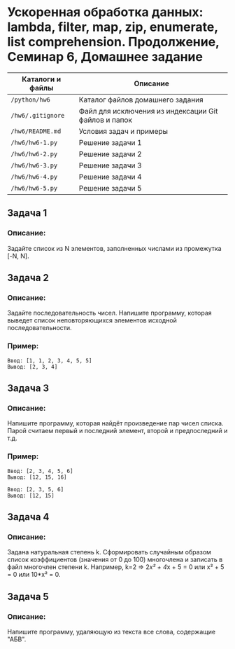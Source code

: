 # Ускоренная обработка данных: lambda, filter, map, zip, enumerate, list comprehension. Продолжение, Семинар 6, Домашнее задание

Каталоги и файлы  | Описание
------------------|-----------------------------------------------------
`/python/hw6`     | Каталог файлов домашнего задания
`/hw6/.gitignore` | Файл для исключения из индексации Git файлов и папок
`/hw6/README.md`  | Условия задач и примеры
`/hw6/hw6-1.py`   | Решение задачи 1
`/hw6/hw6-2.py`   | Решение задачи 2
`/hw6/hw6-3.py`   | Решение задачи 3
`/hw6/hw6-4.py`   | Решение задачи 4
`/hw6/hw6-5.py`   | Решение задачи 5

## Задача 1

### Описание:

Задайте список из N элементов, заполненных числами из промежутка [-N, N].

## Задача 2

### Описание:

Задайте последовательность чисел. Напишите программу, которая выведет список неповторяющихся элементов исходной последовательности.

### Пример:

```
Ввод: [1, 1, 2, 3, 4, 5, 5]
Вывод: [2, 3, 4]
```

## Задача 3

### Описание:

Напишите программу, которая найдёт произведение пар чисел списка. Парой считаем первый и последний элемент, второй и предпоследний и т.д.

### Пример:

```
Ввод: [2, 3, 4, 5, 6]
Вывод: [12, 15, 16]
```
```
Ввод: [2, 3, 5, 6]
Вывод: [12, 15]
```

## Задача 4

### Описание:

Задана натуральная степень k. Сформировать случайным образом список коэффициентов (значения от 0 до 100) многочлена и записать в файл многочлен степени k. Например, k=2 => 2*x² + 4*x + 5 = 0 или x² + 5 = 0 или 10*x² = 0.

## Задача 5

### Описание:

Напишите программу, удаляющую из текста все слова, содержащие "АБВ".

